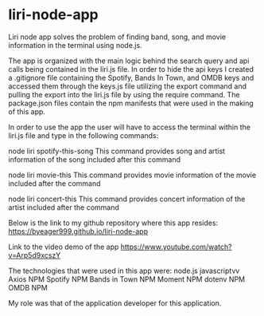 # liri-node-app

Liri node app solves the problem of finding band, song, and movie information in the terminal using node.js.

The app is organized with the main logic behind the search query and api calls being contained in the liri.js file.  In order to hide the api keys I created a .gitignore file containing the Spotify, Bands In Town, and OMDB keys and accessed them through the keys.js file utilizing the export command and pulling the export into the liri.js file by using the require command.  The package.json files contain the npm manifests that were used in the making of this app.  

In order to use the app the user will have to access the terminal within the liri.js file and type in the following commands:

node liri spotify-this-song
This command provides song and artist information of the song included after this command

node liri movie-this
This command provides movie information of the movie included after the command

node liri concert-this
This command provides concert information of the artist included after the command

Below is the link to my github repository where this app resides:
https://byeager999.github.io/liri-node-app

Link to the video demo of the app
https://www.youtube.com/watch?v=Arp5d9xcszY

The technologies that were used in this app were:
node.js
javascriptvv
Axios NPM
Spotify NPM
Bands in Town NPM
Moment NPM
dotenv NPM
OMDB NPM

My role was that of the application developer for this application.
